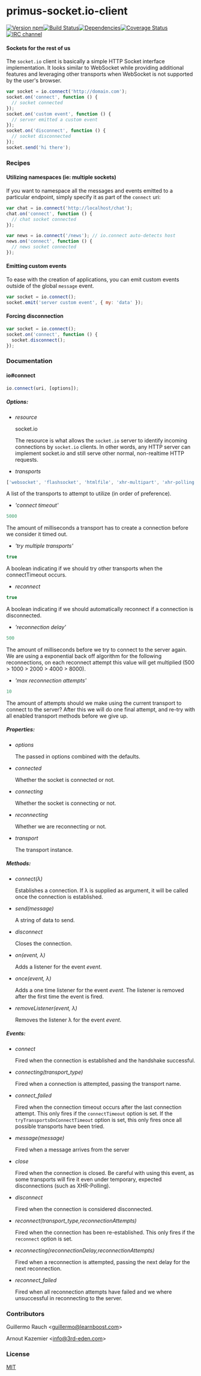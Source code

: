 # primus-socket.io-client

[![Version npm][npm-primus-socket.io-client-badge]][npm-primus-socket.io-client][![Build Status][travis-primus-socket.io-client-badge]][travis-primus-socket.io-client][![Dependencies][david-primus-socket.io-client-badge]][david-primus-socket.io-client][![Coverage Status][coverage-primus-socket.io-client-badge]][coverage-primus-socket.io-client][![IRC channel][irc-badge]][irc]

[npm-primus-socket.io-client-badge]: https://img.shields.io/npm/v/primus-socket.io-client.svg?style=flat-square
[npm-primus-socket.io-client]: http://browsenpm.org/package/primus-socket.io-client
[travis-primus-socket.io-client-badge]: https://img.shields.io/travis/primus/primus-socket.io-client/master.svg?style=flat-square
[travis-primus-socket.io-client]: https://travis-ci.org/primus/primus-socket.io-client
[david-primus-socket.io-client-badge]: https://img.shields.io/david/primus/primus-socket.io-client.svg?style=flat-square
[david-primus-socket.io-client]: https://david-dm.org/primus/primus-socket.io-client
[coverage-primus-socket.io-client-badge]: https://img.shields.io/coveralls/primus/primus-socket.io-client/master.svg?style=flat-square
[coverage-primus-socket.io-client]: https://coveralls.io/r/primus/primus-socket.io-client?branch=master
[irc-badge]: https://img.shields.io/badge/IRC-irc.freenode.net%23primus-00a8ff.svg?style=flat-square
[irc]: https://webchat.freenode.net/?channels=primus

#### Sockets for the rest of us

The `socket.io` client is basically a simple HTTP Socket interface implementation.
It looks similar to WebSocket while providing additional features and
leveraging other transports when WebSocket is not supported by the user's
browser.

```js
var socket = io.connect('http://domain.com');
socket.on('connect', function () {
  // socket connected
});
socket.on('custom event', function () {
  // server emitted a custom event
});
socket.on('disconnect', function () {
  // socket disconnected
});
socket.send('hi there');
```

### Recipes

#### Utilizing namespaces (ie: multiple sockets)

If you want to namespace all the messages and events emitted to a particular
endpoint, simply specify it as part of the `connect` uri:

```js
var chat = io.connect('http://localhost/chat');
chat.on('connect', function () {
  // chat socket connected
});

var news = io.connect('/news'); // io.connect auto-detects host
news.on('connect', function () {
  // news socket connected
});
```

#### Emitting custom events

To ease with the creation of applications, you can emit custom events outside
of the global `message` event.

```js
var socket = io.connect();
socket.emit('server custom event', { my: 'data' });
```

#### Forcing disconnection

```js
var socket = io.connect();
socket.on('connect', function () {
  socket.disconnect();
});
```

### Documentation

#### io#connect

```js
io.connect(uri, [options]);
```

##### Options:

- *resource*

    socket.io

  The resource is what allows the `socket.io` server to identify incoming connections by `socket.io` clients. In other words, any HTTP server can implement socket.io and still serve other normal, non-realtime HTTP requests.

- *transports*

```js
['websocket', 'flashsocket', 'htmlfile', 'xhr-multipart', 'xhr-polling', 'jsonp-polling']
```

  A list of the transports to attempt to utilize (in order of preference).

- *'connect timeout'*

```js
5000
```

  The amount of milliseconds a transport has to create a connection before we consider it timed out.

- *'try multiple transports'*

```js
true
```

  A boolean indicating if we should try other transports when the  connectTimeout occurs.

- *reconnect*

```js
true
```

  A boolean indicating if we should automatically reconnect if a connection is disconnected.

- *'reconnection delay'*

```js
500
```

  The amount of milliseconds before we try to connect to the server again. We are using a exponential back off algorithm for the following reconnections, on each reconnect attempt this value will get multiplied (500 > 1000 > 2000 > 4000 > 8000).


- *'max reconnection attempts'*

```js
10
```

  The amount of attempts should we make using the current transport to connect to the server? After this we will do one final attempt, and re-try with all enabled transport methods before we give up.

##### Properties:

- *options*

  The passed in options combined with the defaults.

- *connected*

  Whether the socket is connected or not.

- *connecting*

  Whether the socket is connecting or not.

- *reconnecting*

  Whether we are reconnecting or not.

- *transport*

  The transport instance.

##### Methods:

- *connect(λ)*

  Establishes a connection. If λ is supplied as argument, it will be called once the connection is established.

- *send(message)*

  A string of data to send.

- *disconnect*

  Closes the connection.

- *on(event, λ)*

  Adds a listener for the event *event*.

- *once(event, λ)*

  Adds a one time listener for the event *event*. The listener is removed after the first time the event is fired.

- *removeListener(event, λ)*

  Removes the listener λ for the event *event*.

##### Events:

- *connect*

  Fired when the connection is established and the handshake successful.

- *connecting(transport_type)*

    Fired when a connection is attempted, passing the transport name.

- *connect_failed*

    Fired when the connection timeout occurs after the last connection attempt.
  This only fires if the `connectTimeout` option is set.
  If the `tryTransportsOnConnectTimeout` option is set, this only fires once all
  possible transports have been tried.

- *message(message)*

  Fired when a message arrives from the server

- *close*

  Fired when the connection is closed. Be careful with using this event, as some transports will fire it even under temporary, expected disconnections (such as XHR-Polling).

- *disconnect*

  Fired when the connection is considered disconnected.

- *reconnect(transport_type,reconnectionAttempts)*

  Fired when the connection has been re-established. This only fires if the `reconnect` option is set.

- *reconnecting(reconnectionDelay,reconnectionAttempts)*

  Fired when a reconnection is attempted, passing the next delay for the next reconnection.

- *reconnect_failed*

  Fired when all reconnection attempts have failed and we where unsuccessful in reconnecting to the server.

### Contributors

Guillermo Rauch &lt;guillermo@learnboost.com&gt;

Arnout Kazemier &lt;info@3rd-eden.com&gt;

### License

[MIT](LICENSE)
